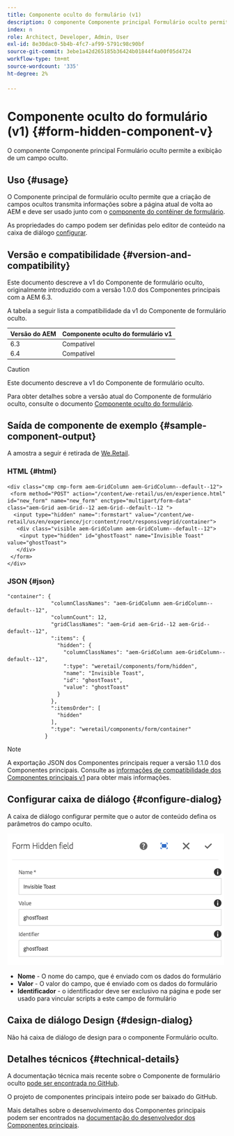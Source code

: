 ```yaml
---
title: Componente oculto do formulário (v1)
description: O componente Componente principal Formulário oculto permite a exibição de um campo oculto.
index: n
role: Architect, Developer, Admin, User
exl-id: 8e30dac0-5b4b-4fc7-af99-5791c98c90bf
source-git-commit: 3ebe1a42d265185b36424b01844f4a00f05d4724
workflow-type: tm+mt
source-wordcount: '335'
ht-degree: 2%

---
```


# Componente oculto do formulário (v1) {#form-hidden-component-v}

O componente Componente principal Formulário oculto permite a exibição de um campo oculto.

## Uso {#usage}

O Componente principal de formulário oculto permite que a criação de campos ocultos transmita informações sobre a página atual de volta ao AEM e deve ser usado junto com o [componente do contêiner de formulário](form-container-v1.md).

As propriedades do campo podem ser definidas pelo editor de conteúdo na caixa de diálogo [configurar](#configure-dialog).

## Versão e compatibilidade {#version-and-compatibility}

Este documento descreve a v1 do Componente de formulário oculto, originalmente introduzido com a versão 1.0.0 dos Componentes principais com a AEM 6.3.

A tabela a seguir lista a compatibilidade da v1 do Componente de formulário oculto.

| Versão do AEM | Componente oculto do formulário v1 |
|--- |--- |
| 6.3 | Compatível |
| 6.4 | Compatível |

>[!CAUTION]
>
>Este documento descreve a v1 do Componente de formulário oculto.
>
>Para obter detalhes sobre a versão atual do Componente de formulário oculto, consulte o documento [Componente oculto do formulário](/help/components/forms/form-hidden.md).

## Saída de componente de exemplo {#sample-component-output}

A amostra a seguir é retirada de [We.Retail](https://helpx.adobe.com/experience-manager/6-4/sites/developing/using/we-retail.html).

### HTML {#html}

```
<div class="cmp cmp-form aem-GridColumn aem-GridColumn--default--12">
 <form method="POST" action="/content/we-retail/us/en/experience.html" id="new_form" name="new_form" enctype="multipart/form-data" class="aem-Grid aem-Grid--12 aem-Grid--default--12 ">
  <input type="hidden" name=":formstart" value="/content/we-retail/us/en/experience/jcr:content/root/responsivegrid/container">
   <div class="visible aem-GridColumn aem-GridColumn--default--12">
    <input type="hidden" id="ghostToast" name="Invisible Toast" value="ghostToast">
   </div>
 </form>
</div>
```

### JSON  {#json}

```
"container": {
              "columnClassNames": "aem-GridColumn aem-GridColumn--default--12",
              "columnCount": 12,
              "gridClassNames": "aem-Grid aem-Grid--12 aem-Grid--default--12",
              ":items": {
                "hidden": {
                  "columnClassNames": "aem-GridColumn aem-GridColumn--default--12",
                  ":type": "weretail/components/form/hidden",
                  "name": "Invisible Toast",
                  "id": "ghostToast",
                  "value": "ghostToast"
                }
              },
              ":itemsOrder": [
                "hidden"
              ],
              ":type": "weretail/components/form/container"
            }
```

>[!NOTE]
>
>A exportação JSON dos Componentes principais requer a versão 1.1.0 dos Componentes principais. Consulte as [informações de compatibilidade dos Componentes principais v1](/help/versions.md#release-history-and-compatibility) para obter mais informações.

## Configurar caixa de diálogo {#configure-dialog}

A caixa de diálogo configurar permite que o autor de conteúdo defina os parâmetros do campo oculto.

![](/help/assets/chlimage_1-26.png)

* **Nome**  - O nome do campo, que é enviado com os dados do formulário
* **Valor**  - O valor do campo, que é enviado com os dados do formulário
* **Identificador**  - o identificador deve ser exclusivo na página e pode ser usado para vincular scripts a este campo de formulário

## Caixa de diálogo Design {#design-dialog}

Não há caixa de diálogo de design para o componente Formulário oculto.

## Detalhes técnicos {#technical-details}

A documentação técnica mais recente sobre o Componente de formulário oculto [pode ser encontrada no GitHub](https://github.com/adobe/aem-core-wcm-components/tree/master/content/src/content/jcr_root/apps/core/wcm/components/form/hidden/v1/hidden).

O projeto de componentes principais inteiro pode ser baixado do GitHub.

Mais detalhes sobre o desenvolvimento dos Componentes principais podem ser encontrados na [documentação do desenvolvedor dos Componentes principais](/help/developing/overview.md).
